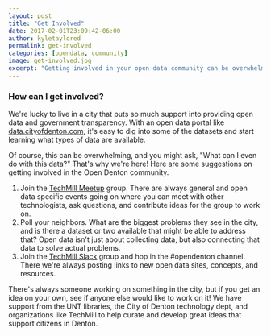 ```yaml
---
layout: post
title: "Get Involved"
date: 2017-02-01T23:09:42-06:00
author: kyletaylored
permalink: get-involved
categories: [opendata, community]
image: get-involved.jpg
excerpt: "Getting involved in your open data community can be overwhelming at first and unsure where to start, but that's why we've created this community to help."
---
```


### How can I get involved?

We're lucky to live in a city that puts so much support into providing open data and government transparency. With an open data portal like [data.cityofdenton.com](http://data.cityofdenton.com), it's easy to dig into some of the datasets and start learning what types of data are available.

Of course, this can be overwhelming, and you might ask, "What can I even do with this data?" That's why we're here! Here are some suggestions on getting involved in the Open Denton community.

1. Join the [TechMill Meetup](https://meetup.com/techmilldenton) group. There are always general and open data specific events going on where you can meet with other technologists, ask questions, and contribute ideas for the group to work on.
2. Poll your neighbors. What are the biggest problems they see in the city, and is there a dataset or two available that might be able to address that? Open data isn't just about collecting data, but also connecting that data to solve actual problems.
3. Join the [TechMill Slack](http://slack.techmill.co) group and hop in the #opendenton channel. There we're always posting links to new open data sites, concepts, and resources.

There's always someone working on something in the city, but if you get an idea on your own, see if anyone else would like to work on it! We have support from the UNT libraries, the City of Denton technology dept, and organizations like TechMill to help curate and develop great ideas that support citizens in Denton.
